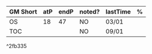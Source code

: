 
| GM Short | atP | endP | noted? | lastTime | % |
| ---- | ---- | ---- | ---- | ---- | ---- |
| OS | 18 | 47 | NO | 03/01 |  |
| TOC |  |  | NO | 09/01 |  |

^2fb335

